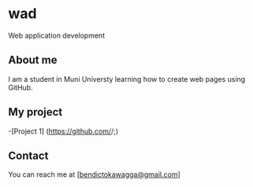 # wad
Web application development 

## About me
I am a student in Muni Universty learning how to create web pages using GitHub.

## My project
-[Project 1]
(https://github.com/<Benedictkawagga>/<project1-repo>;)

## Contact
You can reach me at
[bendictokawagga@gmail.com]
